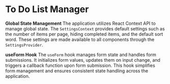 # To Do List Manager

**Global State Management**
The application utilizes React Context API to manage global state. The `SettingsContext` provides default settings such as the number of items per page, hiding completed items, and the default sort word. These settings are made available to all components through the `SettingsProvider`.

**useForm Hook**
The `useForm` hook manages form state and handles form submissions. It initializes form values, updates them on input change, and triggers a callback function upon form submission. This hook simplifies form management and ensures consistent state handling across the application.

